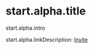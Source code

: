 # start.alpha.title

start.alpha.intro

start.alpha.linkDescription: [Invite](https://discordapp.com/oauth2/authorize?client_id=412380586737664020&permissions=268435616&scope=bot&redirect_uri=https://google.com)
